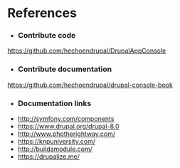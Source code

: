 # References


* ### Contribute code

https://github.com/hechoendrupal/DrupalAppConsole

* ### Contribute documentation

https://github.com/hechoendrupal/drupal-console-book

* ### Documentation links

- http://symfony.com/components
- https://www.drupal.org/drupal-8.0
- http://www.phptherightway.com/
- https://knpuniversity.com/
- http://buildamodule.com/
- https://drupalize.me/